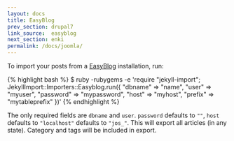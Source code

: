 ```yaml
---
layout: docs
title: EasyBlog
prev_section: drupal7
link_source:  easyblog
next_section: enki
permalink: /docs/joomla/
---
```


To import your posts from a [EasyBlog](http://stackideas.com/easyblog) installation, run:

{% highlight bash %}
$ ruby -rubygems -e 'require "jekyll-import";
    JekyllImport::Importers::Easyblog.run({
      "dbname"   => "name",
      "user"     => "myuser",
      "password" => "mypassword",
      "host"     => "myhost",
      "prefix"   => "mytableprefix"
    })'
{% endhighlight %}

The only required fields are `dbname` and `user`. `password` defaults to `""`,
`host` defaults to `"localhost"`
defaults to `"jos_"`. This will export all articles (in any state). Category and tags will be included in export.
